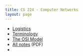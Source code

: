 ```yaml
---
title: CS 224 - Computer Networks
layout: page
---
```


- [Logistics](./logistics)
- [Terminology](./terminology)
- [The OSI Model](./osi_model)
- [All notes](./latex/main.pdf) (PDF)
-